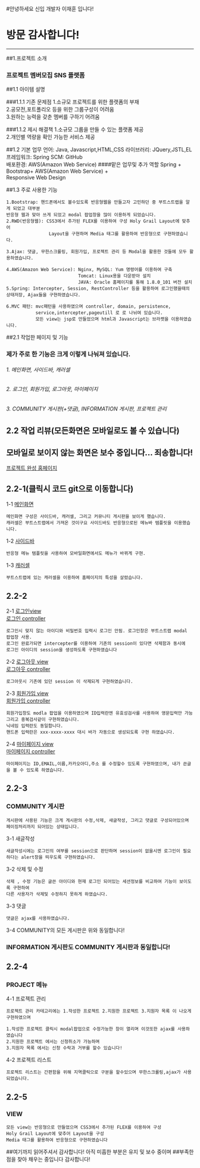 #안녕하세요 신입 개발자 이재훈 입니다!
# 방문 감사합니다!


---

##1.프로젝트 소개

### 프로젝트 멤버모집 SNS 플랫폼

##1.1 아이템 설명

###1.1.1 기존 문제점
   1.소규모 프로젝트를 위한 플랫폼의 부재  
   2.공모전,포트폴리오 등을 위한 그룹구성이 어려움  
   3.원하는 능력을 갖춘 멤버를 구하기 어려움  

###1.1.2 제시 해결책
   1.소규모 그룹을 만들 수 있는 플랫폼 제공  
   2.개인별 역량을 확인 가능한 서비스 제공



##1.2 기본 업무
	언어: Java, Javascript,HTML,CSS
	라이브러리: JQuery,JSTL,EL
	프레임워크: Spring
	SCM: GitHub  
	배포환경: AWS(Amazon Web Service)
####맡은 업무및 추가 역할 
	Spring + Bootstrap+ AWS(Amazon Web Service) +  
    Responsive Web Design


##1.3 주로 사용한 기능

	1.Bootstrap: 핸드폰에서도 볼수있도록 반응형웹을 만들고자 고민하던 중 부트스트랩을 알게 되었고 대부분
    반응형 웹과 맞아 쓰게 되었고 modal 팝업창을 많이 이용하게 되었습니다.
	2.RWD(반응형웹): CSS3에서 추가된 FLEX를 이용하여 구성 Holy Grail Layout에 맞추어  
					Layout을 구현하며 Media 태그를 활용하여 반응형으로 구현하였습니다.

	3.Ajax: 댓글, 무한스크롤링, 회원가입, 프로젝트 관리 등 Modal을 활용한 것들에 모두 활용하였습니다.
  
	4.AWS(Amazon Web Service): Nginx, MySQL: Yum 명령어를 이용하여 구축 
							   Tomcat: Linux용을 다운받아 설치
							   JAVA: Oracle 홈페이지를 통해 1.8.0_101 버전 설치
	5.Spring: Intercepter, Session, RestController 등을 활용하여 로그인했을때의 상태저장, Ajax들을 구현하였습니다.

	6.MVC 패턴: mvc패턴을 사용하였으며 controller, domain, persistence,
			   service,intercepter,pageutill 로 로 나뉘여 있습니다.
			   모든 view는 jsp로 만들었으며 html과 Javascript는 브라켓을 이용하였습니다.
				 	

	
##2.1 작업한 페이지 및 기능

### 제가 주로 한 기능은 크게 이렇게 나눠져 있습니다.
	
###### 1. 메인화면, 사이드바, 캐러셀 
###### 2. 로그인, 회원가입, 로그아웃, 마이페이지
###### 3. COMMUNITY 게시판(+댓글), INFORMATION 게시판, 프로젝트 관리



## 2.2 작업 리뷰(모든화면은 모바일로도 볼 수 있습니다)
## 모바일로 보이지 않는 화면은 보수 중입니다... 죄송합니다!

[프로젝트 완성 홈페이지](http://35.163.8.198/teamsns/signup/main-page "링크로 바로 이동합니다")

## 2.2-1(클릭시 코드 git으로 이동합니다)
1-1 [메인화면](https://github.com/lipjae/Portfolio/blob/master/TeamSNS/src/main/webapp/WEB-INF/views/signup/main-page.jsp) 

	메인화면 구성은 사이드바, 캐러셀, 그리고 커뮤니티 게시판을 보이게 했습니다.
	캐러셀은 부트스트랩에서 가져온 것이구요 사이드바도 반응형으로된 메뉴바 템플릿을 이용했습니다.
1-2 [사이드바](https://github.com/lipjae/Portfolio/blob/master/TeamSNS/src/main/webapp/WEB-INF/views/signup/main-page.jsp)
	
	반응형 메뉴 템플릿을 사용하여 모바일화면에서도 메뉴가 바뀌게 구현.	

1-3 [캐러셀](https://github.com/lipjae/Portfolio/blob/master/TeamSNS/src/main/webapp/WEB-INF/views/signup/main-page.jsp)

	부트스트랩에 있는 캐러셀을 이용하여 홈페이지의 특성을 살렸습니다.


## 2.2-2
2-1 [로그인view](https://github.com/lipjae/Portfolio/blob/master/TeamSNS/src/main/webapp/WEB-INF/views/signup/main-page.jsp "366행")  
	[로그인 controller](https://github.com/lipjae/Portfolio/blob/master/TeamSNS/src/main/java/edu/hexa/leejaehoon/controller/SignUpController.java "120행")

	로그인시 맞지 않는 아이디와 비밀번호 입력시 로그인 안됨. 로그인창은 부트스트랩 modal 팝업창 사용.
	로그인 완료가되면 intercepter를 이용하여 기존의 session이 있다면 삭제함과 동시에
	로그인 아이디의 session을 생성하도록 구현하였습니다

2-2 [로그아웃 view](https://github.com/lipjae/Portfolio/blob/master/TeamSNS/src/main/webapp/WEB-INF/views/signup/main-page.jsp "556행")  
	[로그아웃 controller](https://github.com/lipjae/Portfolio/blob/master/TeamSNS/src/main/webapp/WEB-INF/views/signup/main-page.jsp "120행")
	
	로그아웃시 기존에 있던 session 이 삭제되게 구현하였습니다.

2-3 [회원가입 view](https://github.com/lipjae/Portfolio/blob/master/TeamSNS/src/main/webapp/WEB-INF/views/signup/main-page.jsp "412행")  
	[회원가입 controller](https://github.com/lipjae/Portfolio/blob/master/TeamSNS/src/main/java/edu/hexa/leejaehoon/controller/SignUpController.java "133행")

	회원가입창도 modla 팝업을 이용하였으며 ID입력란엔 유효성검사를 사용하여 영문입력만 가능 그리고 중복검사같이 구현하였습니다.
	닉네임 입력란도 동일합니다.
	핸드폰 입력란은 xxx-xxxx-xxxx 대시 바가 자동으로 생성되도록 구현 하였습니다.

2-4 [마이페이지 view](https://github.com/lipjae/Portfolio/blob/master/TeamSNS/src/main/webapp/WEB-INF/views/user/mypage.jsp)  
	[마이페이지 controller](https://github.com/lipjae/Portfolio/blob/master/TeamSNS/src/main/java/edu/penta/hyunsun/controller/MypageController.java)

	마이페이지는 ID,EMAIL,이름,카카오아디,주소 를 수정할수 있도록 구현하였으며, 내가 쓴글을 볼 수 있도록 하였습니다.


## 2.2-3

### COMMUNITY 게시판

	게시판에 사용된 기능은 크게 게시판의 수정,삭제, 새글작성, 그리고 댓글로 구성되어있으며 페이징처리까지 되어있는 상태입니다. 

3-1 새글작성
	
	새글작성시에는 로그인의 여부를 session으로 판단하며 session이 없을시엔 로그인이 필요하다는 alert창을 띄우도록 구현하였습니다.
	
3-2 삭제 및 수정 
	
	삭제 , 수정 기능은 글쓴 아이디와 현재 로그인 되어있는 세션정보를 비교하여 기능이 보이도록 구현하여
	다른 사용자가 삭제및 수정하지 못하게 하였습니다.

3-3 댓글

	댓글은 ajax를 사용하였습니다.

3-4 COMMUNITY의 모든 게시판은 위와 동일합니다!


### INFORMATION 게시판도 COMMUNITY 게시판과 동일합니다!


## 2.2-4 

### PROJECT 메뉴

4-1 프로젝트 관리

	프로젝트 관리 카테고리에는 1.작성한 프로젝트 2.지원한 프로젝트 3.지원자 목록 이 나오게 구현하였으며
	
	1.작성한 프로젝트 클릭시 modal팝업으로 수정가능한 창이 열리며 이것또한 ajax를 사용하였습니다
	2.지원한 프로젝트 에서는 신청취소가 가능하며
	3.지원자 목록 에서는 신청 수락과 거부를 할수 있습니다!

4-2 프로젝트 리스트

	프로젝트 리스트는 간편함을 위해 지역클릭으로 구분을 할수있으며 무한스크롤링,ajax가 사용되었습니다.

## 2.2-5
### VIEW

	모든 view는 반응형으로 만들었으며 CSS3에서 추가된 FLEX를 이용하여 구성
	Holy Grail Layout에 맞추어 Layout을 구성
	Media 태그를 활용하여 반응형으로 구현하였습니다
	
	



##여기까지 읽어주셔서 감사합니다! 아직 미흡한 부분은 유지 및 보수 중이며 
##부족한점을 찾아 채우는 중입니다 감사합니다!
